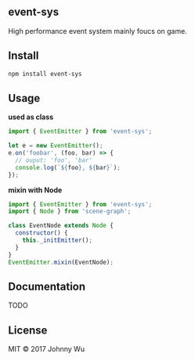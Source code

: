 ## event-sys

High performance event system mainly foucs on game.

## Install

```bash
npm install event-sys
```

## Usage

**used as class**

```javascript
import { EventEmitter } from 'event-sys';

let e = new EventEmitter();
e.on('foobar', (foo, bar) => {
  // ouput: 'foo', 'bar'
  console.log(`${foo}, ${bar}`);
});
```

**mixin with Node**

```javascript
import { EventEmitter } from 'event-sys';
import { Node } from 'scene-graph';

class EventNode extends Node {
  constructor() {
    this._initEmitter();
  }
}
EventEmitter.mixin(EventNode);
```

## Documentation

TODO

## License

MIT © 2017 Johnny Wu